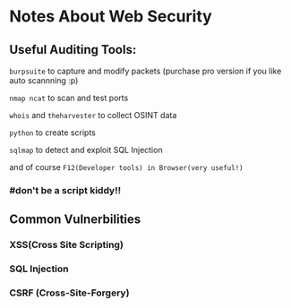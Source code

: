 # Notes About Web Security
## Useful Auditing Tools:
`burpsuite` to capture and modify packets (purchase pro version if you like auto scannning :p)

`nmap ncat` to scan and test ports

`whois` and `theharvester` to collect OSINT data

`python` to create scripts

`sqlmap` to detect and exploit SQL Injection

and of course `F12(Developer tools) in Browser(very useful!)`
### #don't be a script kiddy!!


## Common Vulnerbilities
### XSS(Cross Site Scripting)
### SQL Injection
### CSRF (Cross-Site-Forgery)
